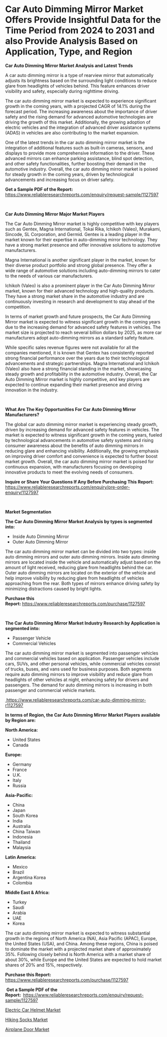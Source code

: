 <p><h1>Car Auto Dimming Mirror Market Offers Provide Insightful Data for the Time Period from 2024 to 2031 and also Provide Analysis Based on Application, Type, and Region</h1></p><p><strong>Car Auto Dimming Mirror Market Analysis and Latest Trends</strong></p>
<p><p>A car auto dimming mirror is a type of rearview mirror that automatically adjusts its brightness based on the surrounding light conditions to reduce glare from headlights of vehicles behind. This feature enhances driver visibility and safety, especially during nighttime driving.</p><p>The car auto dimming mirror market is expected to experience significant growth in the coming years, with a projected CAGR of 14.1% during the forecast period. The increasing awareness about the importance of driver safety and the rising demand for advanced automotive technologies are driving the growth of this market. Additionally, the growing adoption of electric vehicles and the integration of advanced driver assistance systems (ADAS) in vehicles are also contributing to the market expansion.</p><p>One of the latest trends in the car auto dimming mirror market is the integration of additional features such as built-in cameras, sensors, and displays to provide more comprehensive information to the driver. These advanced mirrors can enhance parking assistance, blind spot detection, and other safety functionalities, further boosting their demand in the automotive industry. Overall, the car auto dimming mirror market is poised for steady growth in the coming years, driven by technological advancements and increasing focus on driver safety.</p></p>
<p><strong>Get a Sample PDF of the Report:&nbsp;</strong> <a href="https://www.reliableresearchreports.com/enquiry/request-sample/1127597">https://www.reliableresearchreports.com/enquiry/request-sample/1127597</a></p>
<p>&nbsp;</p>
<p><strong>Car Auto Dimming Mirror Major Market Players</strong></p>
<p><p>The Car Auto Dimming Mirror market is highly competitive with key players such as Gentex, Magna International, Tokai Rika, Ichikoh (Valeo), Murakami, Sincode, SL Corporation, and Germid. Gentex is a leading player in the market known for their expertise in auto-dimming mirror technology. They have a strong market presence and offer innovative solutions to automotive manufacturers.</p><p>Magna International is another significant player in the market, known for their diverse product portfolio and strong global presence. They offer a wide range of automotive solutions including auto-dimming mirrors to cater to the needs of various car manufacturers.</p><p>Ichikoh (Valeo) is also a prominent player in the Car Auto Dimming Mirror market, known for their advanced technology and high-quality products. They have a strong market share in the automotive industry and are continuously investing in research and development to stay ahead of the competition.</p><p>In terms of market growth and future prospects, the Car Auto Dimming Mirror market is expected to witness significant growth in the coming years due to the increasing demand for advanced safety features in vehicles. The market size is projected to reach several billion dollars by 2025, as more car manufacturers adopt auto-dimming mirrors as a standard safety feature.</p><p>While specific sales revenue figures were not available for all the companies mentioned, it is known that Gentex has consistently reported strong financial performance over the years due to their technological advancements and strategic partnerships. Magna International and Ichikoh (Valeo) also have a strong financial standing in the market, showcasing steady growth and profitability in the automotive industry. Overall, the Car Auto Dimming Mirror market is highly competitive, and key players are expected to continue expanding their market presence and driving innovation in the industry.</p></p>
<p>&nbsp;</p>
<p><strong>What Are The Key Opportunities For Car Auto Dimming Mirror Manufacturers?</strong></p>
<p><p>The global car auto dimming mirror market is experiencing steady growth, driven by increasing demand for advanced safety features in vehicles. The market is expected to witness significant growth in the coming years, fueled by technological advancements in automotive safety systems and rising consumer awareness about the benefits of auto dimming mirrors in reducing glare and enhancing visibility. Additionally, the growing emphasis on improving driver comfort and convenience is expected to further boost market growth. Overall, the car auto dimming mirror market is poised for continuous expansion, with manufacturers focusing on developing innovative products to meet the evolving needs of consumers.</p></p>
<p><strong>Inquire or Share Your Questions If Any Before Purchasing This Report:</strong> <a href="https://www.reliableresearchreports.com/enquiry/pre-order-enquiry/1127597">https://www.reliableresearchreports.com/enquiry/pre-order-enquiry/1127597</a></p>
<p>&nbsp;</p>
<p><strong>Market Segmentation</strong></p>
<p><strong>The Car Auto Dimming Mirror Market Analysis by types is segmented into:</strong></p>
<p><ul><li>Inside Auto Dimming Mirror</li><li>Outer Auto Dimming Mirror</li></ul></p>
<p><p>The car auto dimming mirror market can be divided into two types: inside auto dimming mirrors and outer auto dimming mirrors. Inside auto dimming mirrors are located inside the vehicle and automatically adjust based on the amount of light received, reducing glare from headlights behind the car. Outer auto dimming mirrors are located on the exterior of the vehicle and help improve visibility by reducing glare from headlights of vehicles approaching from the rear. Both types of mirrors enhance driving safety by minimizing distractions caused by bright lights.</p></p>
<p><strong>Purchase this Report:&nbsp;</strong><a href="https://www.reliableresearchreports.com/purchase/1127597">https://www.reliableresearchreports.com/purchase/1127597</a></p>
<p>&nbsp;</p>
<p><strong>The Car Auto Dimming Mirror Market Industry Research by Application is segmented into:</strong></p>
<p><ul><li>Passenger Vehicle</li><li>Commercial Vehicles</li></ul></p>
<p><p>The car auto dimming mirror market is segmented into passenger vehicles and commercial vehicles based on application. Passenger vehicles include cars, SUVs, and other personal vehicles, while commercial vehicles consist of trucks, buses, and vans used for business purposes. Both segments require auto dimming mirrors to improve visibility and reduce glare from headlights of other vehicles at night, enhancing safety for drivers and passengers. The demand for auto dimming mirrors is increasing in both passenger and commercial vehicle markets.</p></p>
<p><a href="https://www.reliableresearchreports.com/car-auto-dimming-mirror-r1127597">&nbsp;https://www.reliableresearchreports.com/car-auto-dimming-mirror-r1127597</a></p>
<p><strong>In terms of Region, the Car Auto Dimming Mirror Market Players available by Region are:</strong></p>
<p>
    <p> <strong> North America: </strong>
        <ul>
            <li>United States</li>
            <li>Canada</li>
        </ul>
        </p> 
    <p> <strong> Europe: </strong>
        <ul>
            <li>Germany</li>
            <li>France</li>
            <li>U.K.</li>
            <li>Italy</li>
            <li>Russia</li>
        </ul>
        </p> 
    <p> <strong> Asia-Pacific: </strong>
        <ul>
            <li>China</li>
            <li>Japan</li>
            <li>South Korea</li>
            <li>India</li>
            <li>Australia</li>
            <li>China Taiwan</li>
            <li>Indonesia</li>
            <li>Thailand</li>
            <li>Malaysia</li>
        </ul>
        </p> 
    <p> <strong> Latin America: </strong>
        <ul>
            <li>Mexico</li>
            <li>Brazil</li>
            <li>Argentina Korea</li>
            <li>Colombia</li>
        </ul>
        </p> 
    <p> <strong> Middle East & Africa: </strong>
        <ul>
            <li>Turkey</li>
            <li>Saudi</li>
            <li>Arabia</li>
            <li>UAE</li>
            <li>Korea</li>
        </ul>
    </p>
    </p>
<p><p>The car auto dimming mirror market is expected to witness substantial growth in the regions of North America (NA), Asia Pacific (APAC), Europe, the United States (USA), and China. Among these regions, China is poised to dominate the market with a projected market share of approximately 35%. Following closely behind is North America with a market share of about 30%, while Europe and the United States are expected to hold market shares of 20% and 15%, respectively.</p></p>
<p><strong>Purchase this Report: </strong><a href="https://www.reliableresearchreports.com/purchase/1127597">https://www.reliableresearchreports.com/purchase/1127597</a></p>
<p>&nbsp;<strong>Get a Sample PDF of the Report:&nbsp;&nbsp;</strong><a href="https://www.reliableresearchreports.com/enquiry/request-sample/1127597">https://www.reliableresearchreports.com/enquiry/request-sample/1127597</a></p>
<p><strong></strong></p>
<p><p><a href="https://www.linkedin.com/pulse/electric-car-helmet-market-key-successful-business-i5ume">Electric Car Helmet Market</a></p><p><a href="https://www.linkedin.com/pulse/hiking-socks-market-report-reveals-latest-trends-growth-opportunities-rj6ne">Hiking Socks Market</a></p><p><a href="https://www.linkedin.com/pulse/airplane-door-market-size-trends-complete-industry-overview-4axhe">Airplane Door Market</a></p></p>